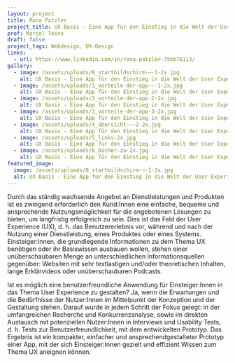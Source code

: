 ```yaml
---
layout: project
title: Rona Patzler
project_title: UX Basis - Eine App für den Einstieg in die Welt der User Experience
prof: Marcel Teine
draft: false
project_tags: Webdesign, UX-Design
links:
  - url: https://www.linkedin.com/in/rona-patzler-75bb76113/
gallery:
  - image: /assets/uploads/0_startbildschirm-–-1-2x.jpg
    alt: UX Basis - Eine App für den Einstieg in die Welt der User Experience
  - image: /assets/uploads/1_vorteile-der-app-–-1-2x.jpg
    alt: UX Basis - Eine App für den Einstieg in die Welt der User Experience
  - image: /assets/uploads/2_vorteile-der-app-2-2x.jpg
    alt: UX Basis - Eine App für den Einstieg in die Welt der User Experience
  - image: /assets/uploads/3_vorteile-der-app-3-2x.jpg
    alt: UX Basis - Eine App für den Einstieg in die Welt der User Experience
  - image: /assets/uploads/4_übersicht-–-2-2x.jpg
    alt: UX Basis - Eine App für den Einstieg in die Welt der User Experience
  - image: /assets/uploads/5_links-2x.jpg
    alt: UX Basis - Eine App für den Einstieg in die Welt der User Experience
  - image: /assets/uploads/6_bücher-zu-2x.jpg
    alt: UX Basis - Eine App für den Einstieg in die Welt der User Experience
featured_image:
  image: /assets/uploads/0_startbildschirm-–-1-2x.jpg
  alt: UX Basis - Eine App für den Einstieg in die Welt der User Experience
---
```

Durch das ständig wachsende Angebot an Dienstleistungen und Produkten ist es zwingend erforderlich den Kund:Innen eine einfache, bequeme und ansprechende Nutzungsmöglichkeit für die angebotenen Lösungen zu bieten, um langfristig erfolgreich zu sein. Dies ist das Feld der User Experience (UX), d. h. das Benutzererlebnis vor, während und nach der Nutzung einer Dienstleistung, eines Produktes oder eines Systems.\
Einsteiger:Innen, die grundlegende Informationen zu dem Thema UX benötigen oder ihr Basiswissen ausbauen wollen, stehen einer unüberschaubaren Menge an unterschiedlichen Informationsquellen gegenüber: Websiten mit sehr textlastigen und/oder theoretischen Inhalten, lange Erklärvideos oder unüberschaubaren Podcasts.

Ist es möglich eine benutzerfreundliche Anwendung für Einsteiger:Innen in das Thema User Experience zu gestalten? Ja, wenn die Erwartungen und die Bedürfnisse der Nutzer:Innen im Mittelpunkt der Konzeption und der Gestaltung stehen. Darauf wurde in jedem Schritt der Fokus gelegt: in der umfangreichen Recherche und Konkurrenzanalyse, sowie im direkten Austausch mit potenziellen Nutzer:Innen in Interviews und Usability Tests, d. h. Tests zur Benutzerfreundlichkeit, mit dem entwickelten Prototyp. Das Ergebnis ist ein kompakter, einfacher und ansprechendgestalteter Prototyp einer App, mit der sich Einsteiger:Innen gezielt und effizient Wissen zum Thema UX aneignen können.